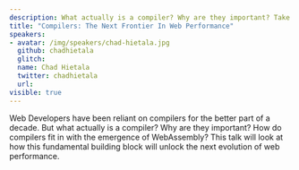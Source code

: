 ```yaml
---
description: What actually is a compiler? Why are they important? Take a look at how compilers are unlocking the next evolution of web performance.
title: "Compilers: The Next Frontier In Web Performance"
speakers:
- avatar: /img/speakers/chad-hietala.jpg
  github: chadhietala
  glitch:
  name: Chad Hietala
  twitter: chadhietala
  url:
visible: true
---
```


Web Developers have been reliant on compilers for the better part of a decade. But what actually is a compiler? Why are they important? How do compilers fit in with the emergence of WebAssembly? This talk will look at how this fundamental building block will unlock the next evolution of web performance.
